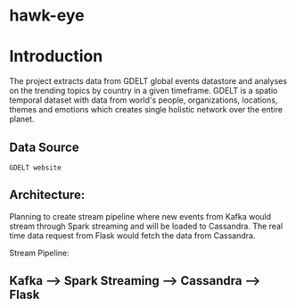 # hawk-eye

# Introduction
 The project extracts data from GDELT global events datastore and analyses on the trending topics by country in a given timeframe. GDELT is a spatio temporal dataset with data from world's people, organizations, locations, themes and emotions which creates single holistic network over the entire planet.  


## Data Source
    GDELT website

    
## Architecture:
   Planning to create stream pipeline where new events from Kafka would stream through Spark streaming and will be loaded to      Cassandra. The real time data request from Flask would fetch the data from Cassandra.

   Stream Pipeline:
   
   ## Kafka --> Spark Streaming --> Cassandra --> Flask
                                










